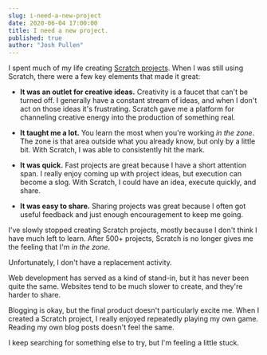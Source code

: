 ```yaml
---
slug: i-need-a-new-project
date: 2020-06-04 17:00:00
title: I need a new project.
published: true
author: "Josh Pullen"
---
```


I spent much of my life creating
[Scratch projects](https://scratch.mit.edu/users/PullJosh/). When I was still
using Scratch, there were a few key elements that made it great:

- **It was an outlet for creative ideas.** Creativity is a faucet that can't be
  turned off. I generally have a constant stream of ideas, and when I don't act
  on those ideas it's frustrating. Scratch gave me a platform for channeling
  creative energy into the production of something real.

- **It taught me a lot.** You learn the most when you're working _in the zone_.
  The zone is that area outside what you already know, but only by a little bit.
  With Scratch, I was able to consistently hit the mark.

- **It was quick.** Fast projects are great because I have a short attention
  span. I really enjoy coming up with project ideas, but execution can become a
  slog. With Scratch, I could have an idea, execute quickly, and share.

- **It was easy to share.** Sharing projects was great because I often got
  useful feedback and just enough encouragement to keep me going.

I've slowly stopped creating Scratch projects, mostly because I don't think I
have much left to learn. After 500+ projects, Scratch is no longer gives me the
feeling that I'm _in the zone_.

Unfortunately, I don't have a replacement activity.

Web development has served as a kind of stand-in, but it has never been quite
the same. Websites tend to be much slower to create, and they're harder to
share.

Blogging is okay, but the final product doesn't particularly excite me. When I
created a Scratch project, I really enjoyed repeatedly playing my own game.
Reading my own blog posts doesn't feel the same.

I keep searching for something else to try, but I'm feeling a little stuck.
